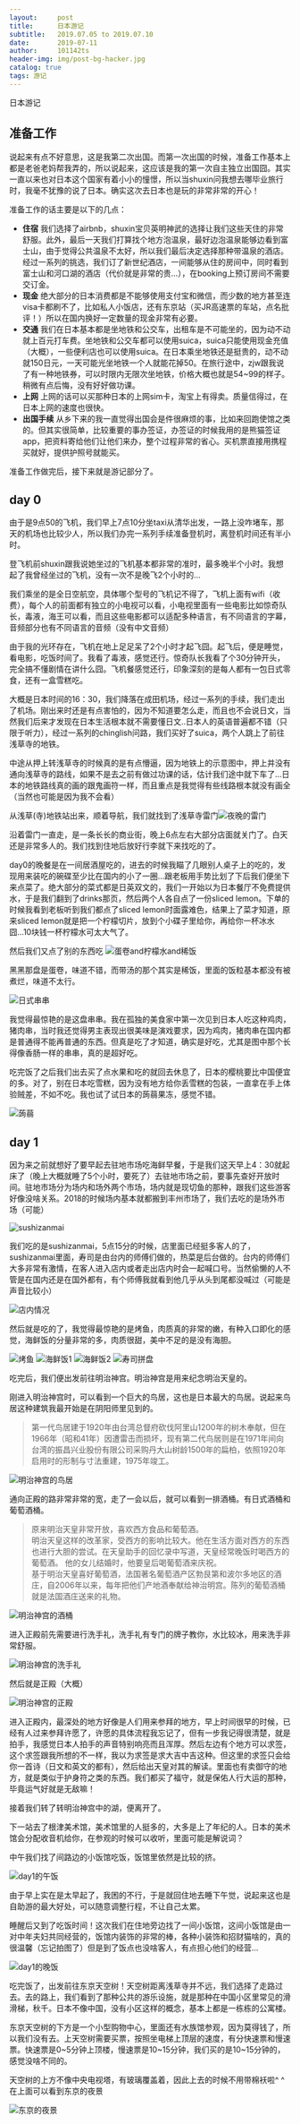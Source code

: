 ```yaml
---
layout:     post
title:      日本游记
subtitle:   2019.07.05 to 2019.07.10
date:       2019-07-11
author:     101142ts
header-img: img/post-bg-hacker.jpg
catalog: true
tags: 游记
---
```

日本游记

## 准备工作
说起来有点不好意思，这是我第二次出国。而第一次出国的时候，准备工作基本上都是老爸老妈帮我弄的，所以说起来，这应该是我的第一次自主独立出国囧。其实一直以来也对日本这个国家有着小小的憧憬，所以当shuxin问我想去哪毕业旅行时，我毫不犹豫的说了日本。确实这次去日本也是玩的非常非常的开心！

准备工作的话主要是以下的几点：
- **住宿** 我们选择了airbnb，shuxin宝贝英明神武的选择让我们这些天住的非常舒服。此外，最后一天我们打算找个地方泡温泉，最好边泡温泉能够边看到富士山，由于觉得公共温泉不太好，所以我们最后决定选择那种带温泉的酒店。经过一系列的挑选，我们订了新世纪酒店，一间能够从住的房间中，同时看到富士山和河口湖的酒店（代价就是非常的贵...），在booking上预订房间不需要交订金。
- **现金** 绝大部分的日本消费都是不能够使用支付宝和微信，而少数的地方甚至连visa卡都刷不了，比如私人小饭店，还有东京站（买JR高速票的车站，点名批评！）所以在国内换好一定数量的现金非常有必要。
- **交通** 我们在日本基本都是坐地铁和公交车，出租车是不可能坐的，因为动不动就上百元打车费。坐地铁和公交车都可以使用suica，suica只能使用现金充值（大概），一些便利店也可以使用suica。在日本乘坐地铁还是挺贵的，动不动就150日元，一天可能光坐地铁一个人就能花掉50。在旅行途中，zjw跟我说了有一种地铁券，可以时限内无限次坐地铁，价格大概也就是54~99的样子。稍微有点后悔，没有好好做功课。
- **上网** 上网的话可以买那种日本的上网sim卡，淘宝上有得卖。质量信得过，在日本上网的速度也很快。
- **出国手续** 从乡下来的我一直觉得出国会是件很麻烦的事，比如来回跑使馆之类的。但其实很简单，比较重要的事办签证，办签证的时候我用的是熊猫签证app，把资料寄给他们让他们来办，整个过程非常的省心。买机票直接用携程买就好，提供护照号就能买。

准备工作做完后，接下来就是游记部分了。

## day 0
由于是9点50的飞机，我们早上7点10分坐taxi从清华出发，一路上没咋堵车，那天的机场也比较少人，所以我们办完一系列手续准备登机时，离登机时间还有半小时。

登飞机前shuxin跟我说她坐过的飞机基本都非常的准时，最多晚半个小时。我想起了我曾经坐过的飞机，没有一次不是晚飞2个小时的...

我们乘坐的是全日空航空，具体哪个型号的飞机记不得了，飞机上面有wifi（收费），每个人的前面都有独立的小电视可以看，小电视里面有一些电影比如惊奇队长，毒液，海王可以看，而且这些电影都可以适配多种语言，有不同语言的字幕，音频部分也有不同语言的音频（没有中文音频）

由于我的光环存在，飞机在地上足足呆了2个小时才起飞囧。起飞后，便是睡觉，看电影，吃饭时间了。我看了毒液，感觉还行。惊奇队长我看了个30分钟开头，完全搞不懂剧情在讲什么囧。飞机餐感觉还行，印象深刻的是每人都有一包日式零食，还有一盒雪糕吃。

大概是日本时间的16：30，我们降落在成田机场，经过一系列的手续，我们走出了机场。刚出来时还是有点害怕的，因为不知道要怎么走，而且也不会说日文，当然我们后来才发现在日本生活根本就不需要懂日文..日本人的英语普遍都不错（只限于听力），经过一系列的chinglish问路，我们买好了suica，两个人跳上了前往浅草寺的地铁。

中途从押上转浅草寺的时候真的是有点懵逼，因为地铁上的示意图中，押上并没有通向浅草寺的路线，如果不是去之前有做过功课的话，估计我们途中就下车了...日本的地铁路线真的画的跟鬼画符一样，而且重点是我觉得有些线路根本就没有画全（当然也可能是因为我不会看）

从浅草(寺)地铁站出来，顺着导航，我们就找到了浅草寺雷门![夜晚的雷门](https://github.com/101142TS/101142ts.github.io/blob/master/img/浅草寺雷门_夜晚.jpg?raw=true)

沿着雷门一直走，是一条长长的商业街，晚上6点左右大部分店面就关门了。白天还是非常多人的。我们找到住地后放好行李就下来找吃的了。

day0的晚餐是在一间居酒屋吃的，进去的时候我瞄了几眼别人桌子上的吃的，发现用来装吃的碗碟至少比在国内的小了一圈...跟老板用手势比划了下后我们便坐下来点菜了。绝大部分的菜式都是日英双文的，我们一开始以为日本餐厅不免费提供水，于是我们翻到了drinks那页，然后两个人各自点了一份sliced lemon。下单的时候我看到老板听到我们都点了sliced lemon时面露难色，结果上了菜才知道，原来sliced lemon就是把一个柠檬切片，放到个小碟子里给你，再给你一杯冰水囧...10块钱一杯柠檬水可太大气了。

然后我们又点了别的东西吃
![蛋卷and柠檬水and稀饭](https://github.com/101142TS/101142ts.github.io/blob/master/img/day0dinner1.jpg?raw=true)

黑黑那盘是蛋卷，味道不错，而带汤的那个其实是稀饭，里面的饭粒基本都没有被煮烂，味道不太行。

![日式串串](https://github.com/101142TS/101142ts.github.io/blob/master/img/day0dinner2.jpg?raw=true)

我觉得最惊艳的是这盘串串。我在孤独的美食家中第一次见到日本人吃这种鸡肉，猪肉串，当时我还觉得男主表现出很美味是演戏要求，因为鸡肉，猪肉串在国内都是普通得不能再普通的东西。但真是吃了才知道，确实是好吃，尤其是图中那个长得像香肠一样的串串，真的是超好吃。

吃完饭了之后我们出去买了点水果和吃的就回去休息了，日本的樱桃要比中国便宜的多。对了，别在日本吃雪糕，因为没有地方给你丢雪糕的包装，一直拿在手上体验贼差，不如不吃。我也试了试日本的蒟蒻果冻，感觉不错。

![蒟蒻](https://github.com/101142TS/101142ts.github.io/blob/master/img/日本蒟蒻.jpg?raw=true)

## day 1
因为来之前就想好了要早起去驻地市场吃海鲜早餐，于是我们这天早上4：30就起床了（晚上大概就睡了5个小时，要死了）去驻地市场之前，要事先查好开放时间。驻地市场分为场内和场外两个市场，场内就是现切鱼的那种，跟我们这些游客好像没啥关系。2018的时候场内基本就都搬到丰州市场了，我们去吃的是场外市场（可能）

![sushizanmai](https://github.com/101142TS/101142ts.github.io/blob/master/img/sushizanmai.jpg?raw=true)

我们吃的是sushizanmai，5点15分的时候，店里面已经挺多客人的了，sushizanmai里面，寿司是由台内的师傅们做的，热菜是后台做的。台内的师傅们大多非常有激情，在客人进入店内或者走出店内时会一起喊口号。当然偷懒的人不管是在国内还是在国外都有，有个师傅我就看到他几乎从头到尾都没喊过（可能是声音比较小）

![店内情况](https://github.com/101142TS/101142ts.github.io/blob/master/img/店内情况.jpg?raw=true)

然后就是吃的了，我觉得最惊艳的是烤鱼，肉质真的非常的嫩，有种入口即化的感觉，海鲜饭的分量非常的多，肉质很甜，美中不足的是没有海胆。

![烤鱼](https://github.com/101142TS/101142ts.github.io/blob/master/img/day1food1.jpg?raw=true)
![海鲜饭1](https://github.com/101142TS/101142ts.github.io/blob/master/img/day1food2.jpg?raw=true)
![海鲜饭2](https://github.com/101142TS/101142ts.github.io/blob/master/img/day1food3.jpg?raw=true)
![寿司拼盘](https://github.com/101142TS/101142ts.github.io/blob/master/img/day1food4.jpg?raw=true)

吃完后，我们便出发前往明治神宫。明治神宫是用来纪念明治天皇的。

刚进入明治神宫时，可以看到一个巨大的鸟居，这也是日本最大的鸟居。说起来鸟居这种建筑我最开始是在阴阳师里见到的。

> 第一代鸟居建于1920年由台湾总督府砍伐阿里山1200年的树木奉献，但在1966年（昭和41年）因遭雷击而损坏，现有第二代鸟居则是在1971年间向台湾的振昌兴业股份有限公司采购丹大山树龄1500年的扁柏，依照1920年启用时的形制与寸法重建，1975年竣工。

![明治神宫的鸟居](https://github.com/101142TS/101142ts.github.io/blob/master/img/明治神宫1.jpg?raw=true)

通向正殿的路非常非常的宽，走了一会以后，就可以看到一排酒桶。有日式酒桶和葡萄酒桶。

> 原来明治天皇非常开放，喜欢西方食品和葡萄酒。  
> 明治天皇这样的改革家，受西方的影响比较大。他在生活方面对西方的东西也进行大胆的尝试。在天皇助手的回忆录中写道，天皇经常晚饭时喝西方的葡萄酒。 他的女儿结婚时，他要皇后喝葡萄酒来庆祝。  
> 基于明治天皇喜好葡萄酒，法国著名葡萄酒产区勃艮第和波尔多地区的酒庄，自2006年以来，每年把他们产地酒奉献给神治明宫。陈列的葡萄酒桶就是法国酒庄送来的礼物。

![明治神宫的酒桶](https://github.com/101142TS/101142ts.github.io/blob/master/img/明治神宫2.jpg?raw=true)

进入正殿前先需要进行洗手礼，洗手礼有专门的牌子教你，水比较冰，用来洗手非常舒服。

![明治神宫的洗手礼](https://github.com/101142TS/101142ts.github.io/blob/master/img/明治神宫3.jpg?raw=true)

然后就是正殿（大概）

![明治神宫的正殿](https://github.com/101142TS/101142ts.github.io/blob/master/img/明治神宫4.jpg?raw=true)

进入正殿内，最深处的地方好像是人们用来参拜的地方，早上时间很早的时候，已经有人过来参拜许愿了，许愿的具体流程我忘记了，但有一步我记得很清楚，就是拍手，我感觉日本人拍手的声音特别响亮而且浑厚。然后左边有个地方可以求签，这个求签跟我所想的不一样，我以为求签是求大吉中吉这种。但这里的求签只会给你一首诗（日文和英文的都有），然后给出天皇对其的解读。里面也有卖御守的地方，就是类似于护身符之类的东西。我们都买了福守，就是保佑人行大运的那种，毕竟运气好就是无敌嘛！

接着我们转了转明治神宫中的湖，便离开了。

下一站去了根津美术馆，美术馆里的人挺多的，大多是上了年纪的人。日本的美术馆会分配收音机给你，在参观的时候可以收听，里面可能是解说词？

中午我们找了间路边的小饭馆吃饭，饭馆里依然是比较的挤。

![day1的午饭](https://github.com/101142TS/101142ts.github.io/blob/master/img/day1午饭.jpg?raw=true)

由于早上实在是太早起了，我困的不行，于是就回住地去睡下午觉，说起来这也是自助游的最大好处，可以随意调整行程，不让自己太累。

睡醒后又到了吃饭时间！这次我们在住地旁边找了一间小饭馆，这间小饭馆是由一对中年夫妇共同经营的，饭馆内装饰的非常的棒，各种小装饰和招财猫啥的，真的很温馨（忘记拍图了）但是到了饭点也没啥客人，有点担心他们的经营...

![day1的晚饭](https://github.com/101142TS/101142ts.github.io/blob/master/img/day1晚饭.jpeg?raw=true)

吃完饭了，出发前往东京天空树！天空树距离浅草寺并不远，我们选择了走路过去。去的路上，我们看到了那种公共的游乐设施，就是那种在中国小区里常见的滑滑梯，秋千。日本不像中国，没有小区这样的概念，基本上都是一栋栋的公寓楼。

东京天空树的下方是一个小型购物中心，里面还有水族馆参观，因为莫得钱了，所以我们没有去。上天空树需要买票，按照坐电梯上顶层的速度，有分快速票和慢速票。快速票是0~5分钟上顶楼，慢速票是10~15分钟，我们买的是10~15分钟的，感觉没啥不同的。

天空树的上方不像中央电视塔，有玻璃覆盖着，因此上去的时候不用带棉袄啦^ ^
在上面可以看到东京的夜景

![东京的夜景](https://github.com/101142TS/101142ts.github.io/blob/master/img/东京晴空塔夜景.jpeg?raw=true)
